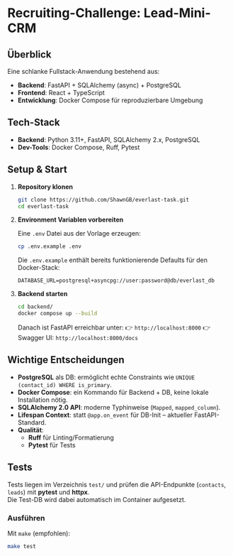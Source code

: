 # Recruiting-Challenge: Lead-Mini-CRM

## Überblick

Eine schlanke Fullstack-Anwendung bestehend aus:

- **Backend**: FastAPI + SQLAlchemy (async) + PostgreSQL
- **Frontend**: React + TypeScript
- **Entwicklung**: Docker Compose für reproduzierbare Umgebung

## Tech-Stack

- **Backend**: Python 3.11+, FastAPI, SQLAlchemy 2.x, PostgreSQL
- **Dev-Tools**: Docker Compose, Ruff, Pytest

## Setup & Start

1. **Repository klonen**

   ```bash
   git clone https://github.com/ShawnGB/everlast-task.git
   cd everlast-task
   ```

2. **Environment Variablen vorbereiten**

   Eine `.env` Datei aus der Vorlage erzeugen:

   ```bash
   cp .env.example .env
   ```

   Die `.env.example` enthält bereits funktionierende Defaults für den Docker-Stack:

   ```
   DATABASE_URL=postgresql+asyncpg://user:password@db/everlast_db
   ```

3. **Backend starten**

   ```bash
   cd backend/
   docker compose up --build
   ```

   Danach ist FastAPI erreichbar unter:
   👉 `http://localhost:8000`
   👉 Swagger UI: `http://localhost:8000/docs`

## Wichtige Entscheidungen

- **PostgreSQL** als DB: ermöglicht echte Constraints wie `UNIQUE (contact_id) WHERE is_primary`.
- **Docker Compose**: ein Kommando für Backend + DB, keine lokale Installation nötig.
- **SQLAlchemy 2.0 API**: moderne Typhinweise (`Mapped`, `mapped_column`).
- **Lifespan Context**: statt `@app.on_event` für DB-Init – aktueller FastAPI-Standard.
- **Qualität**:
  - **Ruff** für Linting/Formatierung
  - **Pytest** für Tests

## Tests

Tests liegen im Verzeichnis `test/` und prüfen die API-Endpunkte (`contacts`, `leads`) mit **pytest** und **httpx**.  
Die Test-DB wird dabei automatisch im Container aufgesetzt.

### Ausführen

Mit `make` (empfohlen):

```bash
make test
```
